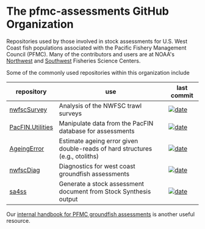 # The pfmc-assessments GitHub Organization

Repositories used by those involved in stock assessments for U.S. West Coast
fish populations associated with the Pacific Fishery Management Council (PFMC).
Many of the contributors and users are at NOAA's [Northwest][NWFSC] and
[Southwest][SWFSC] Fisheries Science Centers.

Some of the commonly used repositories within this organization include

repository | use | last commit
-- | -- | --
[nwfscSurvey] | Analysis of the NWFSC trawl surveys | [![date](https://img.shields.io/github/last-commit/pfmc-assessments/nwfscSurvey)](https://github.com/pfmc-assessments/nwfscSurvey/commits/main)
[PacFIN.Utilities] | Manipulate data from the PacFIN database for assessments | [![date](https://img.shields.io/github/last-commit/pfmc-assessments/PacFIN.Utilities)](https://github.com/pfmc-assessments/PacFIN.Utilities/commits/main)
[AgeingError] | Estimate ageing error given double-reads of hard structures (e.g., otoliths) | [![date](https://img.shields.io/github/last-commit/pfmc-assessments/AgeingError)](https://github.com/pfmc-assessments/AgeingError/commits/main)
[nwfscDiag] | Diagnostics for west coast groundfish assessments | [![date](https://img.shields.io/github/last-commit/pfmc-assessments/nwfscDiag)](https://github.com/pfmc-assessments/nwfscDiag/commits/main)
[sa4ss] | Generate a stock assessment document from Stock Synthesis output | [![date](https://img.shields.io/github/last-commit/pfmc-assessments/sa4ss)](https://github.com/pfmc-assessments/sa4ss/commits/main)

Our [internal handbook for PFMC groundfish assessments][handbook] is another
useful resource.

[NWFSC]: https://www.fisheries.noaa.gov/about/northwest-fisheries-science-center
[SWFSC]: https://www.fisheries.noaa.gov/about/southwest-fisheries-science-center
[handbook]: https://pfmc-assessments.github.io/pfmc_assessment_handbook
[AgeingError]: https://github.com/pfmc-assessments/AgeingError
[nwfscDiag]: https://github.com/pfmc-assessments/nwfscDiag
[nwfscSurvey]: http://pfmc-assessments.github.io/nwfscSurvey/
[PacFIN.Utilities]: https://pfmc-assessments.github.io/PacFIN.Utilities/
[sa4ss]: https://github.com/pfmc-assessments/sa4ss
